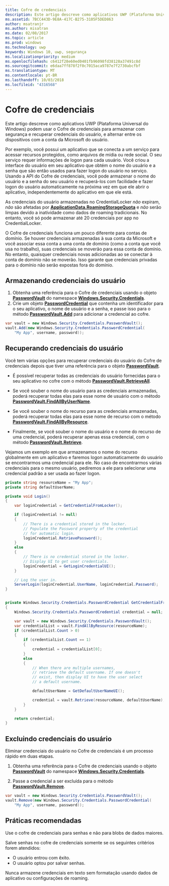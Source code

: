 ```yaml
---
title: Cofre de credenciais
description: Este artigo descreve como aplicativos UWP (Plataforma Universal do Windows) podem usar o Cofre de credenciais para armazenar com segurança e recuperar credenciais do usuário, e alternar entre os dispositivos com a conta da Microsoft do usuário.
ms.assetid: 7BCC443D-9E8A-417C-B275-3105F5DED863
author: msatranjr
ms.author: misatran
ms.date: 02/08/2017
ms.topic: article
ms.prod: windows
ms.technology: uwp
keywords: Windows 10, uwp, segurança
ms.localizationpriority: medium
ms.openlocfilehash: c6412f28e60ed0401fb96098fd38128a37491c8d
ms.sourcegitcommit: e6daa7ff878f2f0c7015aca9787e7f2730abcfbf
ms.translationtype: MT
ms.contentlocale: pt-BR
ms.lasthandoff: 10/03/2018
ms.locfileid: "4316568"
---
```

# <a name="credential-locker"></a>Cofre de credenciais




Este artigo descreve como aplicativos UWP (Plataforma Universal do Windows) podem usar o Cofre de credenciais para armazenar com segurança e recuperar credenciais do usuário, e alternar entre os dispositivos com a conta da Microsoft do usuário.

Por exemplo, você possui um aplicativo que se conecta a um serviço para acessar recursos protegidos, como arquivos de mídia ou rede social. O seu serviço requer informações de logon para cada usuário. Você criou a interface do usuário em seu aplicativo que obtém o nome do usuário e a senha que são então usados para fazer logon do usuário no serviço. Usando a API do Cofre de credenciais, você pode armazenar o nome do usuário e a senha do seu usuário e recuperá-los com facilidade e fazer logon do usuário automaticamente na próxima vez em que ele abrir o aplicativo, independentemente do aplicativo em que ele está.

As credenciais do usuário armazenadas no CredentialLocker *não* expiram, *não* são afetadas por [**ApplicationData.RoamingStorageQuota**](https://msdn.microsoft.com/library/windows/apps/br241625) e *não* serão limpas devido a inatividade como dados de roaming tradicionais. No entanto, você só pode armazenar até 20 credenciais por app no CredentialLocker.

O Cofre de credenciais funciona um pouco diferente para contas de domínio. Se houver credenciais armazenadas à sua conta da Microsoft e você associar essa conta a uma conta de domínio (como a conta que você usa no trabalho), suas credenciais se moverão para essa conta de domínio. No entanto, quaisquer credenciais novas adicionadas ao se conectar à conta de domínio não se moverão. Isso garante que credenciais privadas para o domínio não serão expostas fora do domínio.

## <a name="storing-user-credentials"></a>Armazenando credenciais do usuário


1.  Obtenha uma referência para o Cofre de credenciais usando o objeto [**PasswordVault**](https://msdn.microsoft.com/library/windows/apps/br227081) do namespace [**Windows.Security.Credentials**](https://msdn.microsoft.com/library/windows/apps/br227089).
2.  Crie um objeto [**PasswordCredential**](https://msdn.microsoft.com/library/windows/apps/br227061) que contenha um identificador para o seu aplicativo, o nome de usuário e a senha, e passe isso para o método [**PasswordVault.Add**](https://msdn.microsoft.com/library/windows/apps/hh701231) para adicionar a credencial ao cofre.

```cs
var vault = new Windows.Security.Credentials.PasswordVault();
vault.Add(new Windows.Security.Credentials.PasswordCredential(
    "My App", username, password));
```

## <a name="retrieving-user-credentials"></a>Recuperando credenciais do usuário


Você tem várias opções para recuperar credenciais do usuário do Cofre de credenciais depois que tiver uma referência para o objeto [**PasswordVault**](https://msdn.microsoft.com/library/windows/apps/br227081).

-   É possível recuperar todas as credenciais do usuário fornecidas para o seu aplicativo no cofre com o método [**PasswordVault.RetrieveAll**](https://msdn.microsoft.com/library/windows/apps/br227088).

-   Se você souber o nome do usuário para as credenciais armazenadas, poderá recuperar todas elas para esse nome de usuário com o método [**PasswordVault.FindAllByUserName**](https://msdn.microsoft.com/library/windows/apps/br227084).

-   Se você souber o nome do recurso para as credenciais armazenadas, poderá recuperar todas elas para esse nome de recurso com o método [**PasswordVault.FindAllByResource**](https://msdn.microsoft.com/library/windows/apps/br227083).

-   Finalmente, se você souber o nome do usuário e o nome do recurso de uma credencial, poderá recuperar apenas essa credencial, com o método [**PasswordVault.Retrieve**](https://msdn.microsoft.com/library/windows/apps/br227087).

Vejamos um exemplo em que armazenamos o nome do recurso globalmente em um aplicativo e faremos logon automaticamente do usuário se encontrarmos uma credencial para ele. No caso de encontrarmos várias credenciais para o mesmo usuário, pediremos a ele para selecionar uma credencial padrão a ser usada ao fazer logon.

```cs
private string resourceName = "My App";
private string defaultUserName;

private void Login()
{
    var loginCredential = GetCredentialFromLocker();

    if (loginCredential != null)
    {
        // There is a credential stored in the locker.
        // Populate the Password property of the credential
        // for automatic login.
        loginCredential.RetrievePassword();
    }
    else
    {
        // There is no credential stored in the locker.
        // Display UI to get user credentials.
        loginCredential = GetLoginCredentialUI();
    }

    // Log the user in.
    ServerLogin(loginCredential.UserName, loginCredential.Password);
}


private Windows.Security.Credentials.PasswordCredential GetCredentialFromLocker()
{
    Windows.Security.Credentials.PasswordCredential credential = null;

    var vault = new Windows.Security.Credentials.PasswordVault();
    var credentialList = vault.FindAllByResource(resourceName);
    if (credentialList.Count > 0)
    {
        if (credentialList.Count == 1)
        {
            credential = credentialList[0];
        }
        else
        {
            // When there are multiple usernames,
            // retrieve the default username. If one doesn't
            // exist, then display UI to have the user select
            // a default username.

            defaultUserName = GetDefaultUserNameUI();

            credential = vault.Retrieve(resourceName, defaultUserName);
        }
    }

    return credential;
}
```

## <a name="deleting-user-credentials"></a>Excluindo credenciais do usuário


Eliminar credenciais do usuário no Cofre de credenciais é um processo rápido em duas etapas.

1.  Obtenha uma referência para o Cofre de credenciais usando o objeto [**PasswordVault**](https://msdn.microsoft.com/library/windows/apps/br227081) do namespace [**Windows.Security.Credentials**](https://msdn.microsoft.com/library/windows/apps/br227089).

2.  Passe a credencial a ser excluída para o método [**PasswordVault.Remove**](https://msdn.microsoft.com/library/windows/apps/hh701242).

```cs
var vault = new Windows.Security.Credentials.PasswordVault();
vault.Remove(new Windows.Security.Credentials.PasswordCredential(
    "My App", username, password));
```

## <a name="best-practices"></a>Práticas recomendadas


Use o cofre de credenciais para senhas e não para blobs de dados maiores.

Salve senhas no cofre de credenciais somente se os seguintes critérios forem atendidos:

-   O usuário entrou com êxito.
-   O usuário optou por salvar senhas.

Nunca armazene credenciais em texto sem formatação usando dados de aplicativo ou configurações de roaming.
